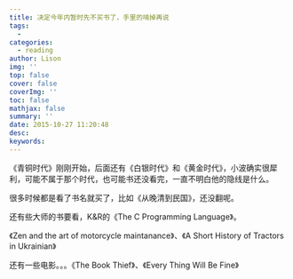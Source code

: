 ```yaml
---
title: 决定今年内暂时先不买书了，手里的啃掉再说
tags:
  - 
categories:
  - reading
author: Lison
img: ''
top: false
cover: false
coverImg: ''
toc: false
mathjax: false
summary: ''
date: 2015-10-27 11:20:48
desc:
keywords:
---
```


<!--more-->

《青铜时代》刚刚开始，后面还有《白银时代》和《黄金时代》，小波确实很犀利，可能不属于那个时代，也可能书还没看完，一直不明白他的隐线是什么。

很多时候都是看了书名就买了，比如《从晚清到民国》，还没翻呢。

还有些大师的书要看，K&R的《The C Programming Language》。

《Zen and the art of motorcycle maintanance》、《A Short History of Tractors in Ukrainian》

还有一些电影。。。《The Book Thief》、《Every Thing Will Be Fine》